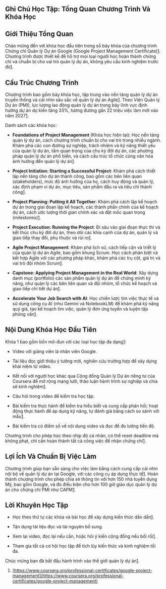 ## Ghi Chú Học Tập: Tổng Quan Chương Trình Và Khóa Học

## Giới Thiệu Tổng Quan

Chào mừng đến với khóa học đầu tiên trong số bảy khóa của chương trình Chứng chỉ Quản lý Dự án Google (Google Project Management Certificate)[1](https://www.coursera.org/professional-certificates/google-project-management). Chương trình được thiết kế để hỗ trợ mọi loại người học hoàn thành chứng chỉ và chuẩn bị cho vai trò quản lý dự án, không yêu cầu kinh nghiệm trước đó[1](https://www.coursera.org/professional-certificates/google-project-management).

## Cấu Trúc Chương Trình

Chương trình bao gồm bảy khóa học, tập trung vào nền tảng quản lý dự án truyền thống và cái nhìn sâu sắc về quản lý dự án Agile[1](https://www.coursera.org/professional-certificates/google-project-management). Theo Viện Quản lý Dự án (PMI), lực lượng lao động quản lý dự án trong bảy lĩnh vực định hướng dự án dự kiến tăng 33%, tương đương gần 22 triệu việc làm mới vào năm 2027[1](https://www.coursera.org/professional-certificates/google-project-management).

Danh sách các khóa học:

- **Foundations of Project Management** (Khóa học hiện tại): Học nền tảng quản lý dự án, cách chương trình chuẩn bị cho vai trò trong nhiều ngành. Khám phá các con đường sự nghiệp, trách nhiệm và kỹ năng thiết yếu của quản lý dự án, tầm quan trọng của chu kỳ đời dự án, các phương pháp quản lý dự án phổ biến, và cách cấu trúc tổ chức cùng văn hóa ảnh hưởng đến quản lý dự án[1](https://www.coursera.org/professional-certificates/google-project-management).
    
- **Project Initiation: Starting a Successful Project**: Khám phá cách thiết lập nền tảng cho dự án thành công, bao gồm các bên liên quan (stakeholders), mức độ ảnh hưởng của họ, cách huy động và quản lý, xác định phạm vi dự án, mục tiêu, sản phẩm đầu ra và tiêu chí thành công[1](https://www.coursera.org/professional-certificates/google-project-management).
    
- **Project Planning: Putting it All Together**: Khám phá cách lập kế hoạch dự án trong giai đoạn lập kế hoạch, các thành phần chính của kế hoạch dự án, cách ước lượng thời gian chính xác và đặt mốc quan trọng (milestones)[1](https://www.coursera.org/professional-certificates/google-project-management).
    
- **Project Execution: Running the Project**: Đi sâu vào giai đoạn thực thi và kết thúc chu kỳ đời dự án, theo dõi các khía cạnh của dự án, quản lý và giao tiếp thay đổi, phụ thuộc và rủi ro[1](https://www.coursera.org/professional-certificates/google-project-management).
    
- **Agile Project Management**: Khám phá lịch sử, cách tiếp cận và triết lý của quản lý dự án Agile, bao gồm khung Scrum. Học cách phân biệt và kết hợp Agile với các phương pháp khác, khám phá các trụ cột, giá trị và vai trò đội nhóm Scrum[1](https://www.coursera.org/professional-certificates/google-project-management).
    
- **Capstone: Applying Project Management in the Real World**: Xây dựng danh mục (portfolio) các sản phẩm quản lý dự án để chứng minh kỹ năng, như quản lý các bên liên quan và đội nhóm, tổ chức kế hoạch và giao tiếp chi tiết dự án[1](https://www.coursera.org/professional-certificates/google-project-management).
    
- **Accelerate Your Job Search with AI**: Học chiến lược tìm việc thực tế và sử dụng công cụ AI (như Gemini và NotebookLM) để khám phá kỹ năng quý giá, tạo kế hoạch tìm việc, quản lý đơn ứng tuyển và luyện tập phỏng vấn[1](https://www.coursera.org/professional-certificates/google-project-management).
    

## Nội Dung Khóa Học Đầu Tiên

Khóa 1 bao gồm bốn mô-đun với các loại học tập đa dạng[1](https://www.coursera.org/professional-certificates/google-project-management):

- Video với giảng viên là nhân viên Google.
    
- Tài liệu đọc giới thiệu ý tưởng mới, nghiên cứu trường hợp để xây dựng khái niệm từ video.
    
- Kết nối với người học khác qua Cộng đồng Quản lý Dự án riêng tư của Coursera để mở rộng mạng lưới, thảo luận hành trình sự nghiệp và chia sẻ kinh nghiệm[1](https://www.coursera.org/professional-certificates/google-project-management).
    
- Câu hỏi trong video để kiểm tra học tập.
    
- Bài kiểm tra thực hành để kiểm tra hiểu biết và cung cấp phản hồi; hoạt động thực hành để áp dụng kỹ năng, tự đánh giá bằng cách so sánh với mẫu[1](https://www.coursera.org/professional-certificates/google-project-management).
    
- Bài kiểm tra có điểm số về nội dung video và đọc để đo lường tiến độ.
    

Chương trình cho phép học theo nhịp độ cá nhân, có thể reset deadline mà không phạt, chỉ cần hoàn thành tất cả công việc để nhận chứng chỉ[1](https://www.coursera.org/professional-certificates/google-project-management).

## Lợi Ích Và Chuẩn Bị Việc Làm

Chương trình giúp bạn sẵn sàng cho việc làm bằng cách cung cấp cái nhìn nội bộ về quản lý dự án tại Google, với các công cụ áp dụng thực tế[1](https://www.coursera.org/professional-certificates/google-project-management). Hoàn thành chương trình cho phép chia sẻ thông tin với hơn 150 nhà tuyển dụng Mỹ, bao gồm Google, và đủ điều kiện cho hơn 100 giờ giáo dục quản lý dự án cho chứng chỉ PMI như CAPM[1](https://www.coursera.org/professional-certificates/google-project-management).

## Lời Khuyên Học Tập

- Học theo thứ tự các khóa và bài học để xây dựng kiến thức dần dần[1](https://www.coursera.org/professional-certificates/google-project-management).
    
- Tận dụng tài liệu đọc và tài nguyên bổ sung.
    
- Xem lại video, đọc lại nếu cần, hoặc hỏi ý kiến cộng đồng nếu bối rối[1](https://www.coursera.org/professional-certificates/google-project-management).
    
- Tham gia tất cả cơ hội học tập để tích lũy kiến thức và kinh nghiệm tối đa.
    

Chúc mừng bạn đã bắt đầu hành trình vào thế giới quản lý dự án[1](https://www.coursera.org/professional-certificates/google-project-management).

1. [https://www.coursera.org/professional-certificates/google-project-management](https://www.coursera.org/professional-certificates/google-project-management)